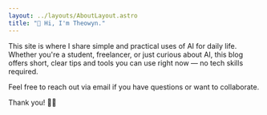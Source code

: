```yaml
---
layout: ../layouts/AboutLayout.astro
title: "👋 Hi, I'm Theowyn."
---
```


This site is where I share simple and practical uses of AI for daily life.  
Whether you're a student, freelancer, or just curious about AI, this blog offers short, clear tips and tools you can use right now — no tech skills required.

Feel free to reach out via email if you have questions or want to collaborate.

Thank you! 🙏🏼
